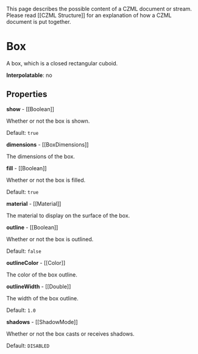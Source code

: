 This page describes the possible content of a CZML document or stream.  Please read [[CZML Structure]] for an explanation of how a CZML document is put together.

# Box

A box, which is a closed rectangular cuboid.

**Interpolatable**: no

## Properties

**show** - [[Boolean]]

Whether or not the box is shown.

Default: `true`


**dimensions** - [[BoxDimensions]]

The dimensions of the box.


**fill** - [[Boolean]]

Whether or not the box is filled.

Default: `true`


**material** - [[Material]]

The material to display on the surface of the box.


**outline** - [[Boolean]]

Whether or not the box is outlined.

Default: `false`


**outlineColor** - [[Color]]

The color of the box outline.


**outlineWidth** - [[Double]]

The width of the box outline.

Default: `1.0`


**shadows** - [[ShadowMode]]

Whether or not the box casts or receives shadows.

Default: `DISABLED`


